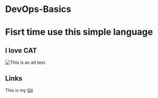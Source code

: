 # DevOps-Basics
# Fisrt time use this simple language











## I love CAT

![This is an alt text.](https://www.5.ua/media/pictures/original/225699.jpg?t=1628082848 "This is a sample image.")

## Links

This is my  [Git](https://github.com/DooAn)

